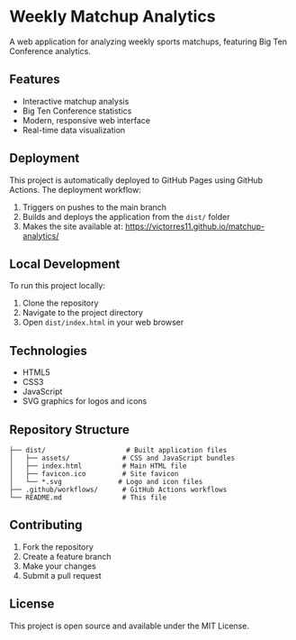 # Weekly Matchup Analytics

A web application for analyzing weekly sports matchups, featuring Big Ten Conference analytics.

## Features

- Interactive matchup analysis
- Big Ten Conference statistics
- Modern, responsive web interface
- Real-time data visualization

## Deployment

This project is automatically deployed to GitHub Pages using GitHub Actions. The deployment workflow:

1. Triggers on pushes to the main branch
2. Builds and deploys the application from the `dist/` folder
3. Makes the site available at: https://victorres11.github.io/matchup-analytics/

## Local Development

To run this project locally:

1. Clone the repository
2. Navigate to the project directory
3. Open `dist/index.html` in your web browser

## Technologies

- HTML5
- CSS3
- JavaScript
- SVG graphics for logos and icons

## Repository Structure

```
├── dist/                    # Built application files
│   ├── assets/             # CSS and JavaScript bundles
│   ├── index.html          # Main HTML file
│   ├── favicon.ico         # Site favicon
│   └── *.svg              # Logo and icon files
├── .github/workflows/      # GitHub Actions workflows
└── README.md               # This file
```

## Contributing

1. Fork the repository
2. Create a feature branch
3. Make your changes
4. Submit a pull request

## License

This project is open source and available under the MIT License.
